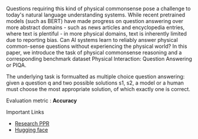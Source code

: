 Questions requiring this kind of physical commonsense pose a challenge to today's natural language understanding systems. While recent pretrained models (such as BERT) have made progress on question answering over more abstract domains - such as news articles and encyclopedia entries, where text is plentiful - in more physical domains, text is inherently limited due to reporting bias. Can AI systems learn to reliably answer physical common-sense questions without experiencing the physical world? In this paper, we introduce the task of physical commonsense reasoning and a corresponding benchmark dataset Physical Interaction: Question Answering or PIQA.

The underlying task is formualted as multiple choice question answering: given a question q and two possible solutions s1, s2, a model or a human must choose the most appropriate solution, of which exactly one is correct.

Evaluation metric : **Accuracy**

Important Links
* [Research PPR](https://arxiv.org/pdf/1911.11641.pdf)
* [Hugging face](https://huggingface.co/datasets/piqa)

